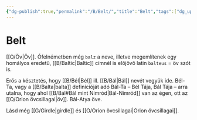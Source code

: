 ```yaml
---
{"dg-publish":true,"permalink":"/B/Belt/","title":"Belt","tags":["dg_uploaded"],"created":"2023-11-29T01:33","updated":"2023-11-29T01:33"}
---
```



# Belt

[[O/Öv\|Öv]]. Ófelnémetben még `balz` a neve, illetve megemlítenek egy homályos eredetű, [[B/Baltic\|Baltic]] címnél is előjövő latin `balteus` = öv szót is.  

Erős a késztetés, hogy [[B/Bél\|Bél]] ill. [[B/Bál\|Bál]] nevét vegyük ide. Bél-Ta, vagy a [[B/Balta\|balta]] definícióját adó Bál-Ta – Bél Tája, Bál Tája – arra utalna, hogy ahol [[B/Bál#Bál mint Nimród\|Bál-Nimród]] van az égen, ott az [[O/Orion övcsillagai\|öv]]. Bál-Atya öve.  

Lásd még [[G/Girdle\|girdle]] és [[O/Orion övcsillagai\|Orion övcsillagai]].  